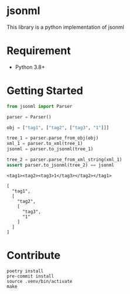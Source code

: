 # jsonml
<!--
[![Version](https://img.shields.io/pypi/v/asy)](https://pypi.org/project/asy)
[![License: MIT](https://img.shields.io/badge/license-MIT-yellow.svg)](https://opensource.org/licenses/MIT)
-->

This library is a python implementation of jsonml

# Requirement

- Python 3.8+


# Getting Started

``` python
from jsonml import Parser

parser = Parser()

obj = ["tag1", ["tag2", ["tag3", "1"]]]

tree_1 = parser.parse_from_obj(obj)
xml_1 = parser.to_xml(tree_1)
jsonml = parser.to_jsonml(tree_1)

tree_2 = parser.parse_from_xml_string(xml_1)
assert parser.to_jsonml(tree_2) == jsonml
```


```
<tag1><tag2><tag3>1</tag3></tag2></tag1>
```

```
[
  "tag1",
  [
    "tag2",
    [
      "tag3",
      "1"
    ]
  ]
]
```


# Contribute

```
poetry install
pre-commit install
source .venv/bin/activate
make
```
